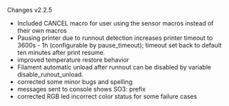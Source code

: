 Changes v2.2.5

- Included CANCEL macro for user using the sensor macros instead of their own macros
- Pausing printer due to runnout detection increases printer timeout to 3600s - 1h (configurable by pause_timeout); timeout set back to default ten minutes after print resume.
- improved temperature restore behavior
- Filament automatic unload after runnout can be disabled by variable disable_runout_unload.
- corrected some minor bugs and spelling
- messages sent to console shows SO3: prefix
- corrected RGB led incorrect color status for some failure cases
